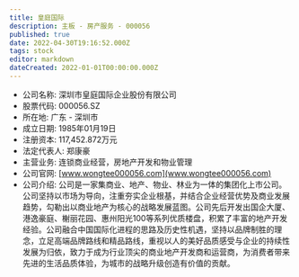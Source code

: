 ```yaml
---
title: 皇庭国际
description: 主板 - 房产服务 - 000056
published: true
date: 2022-04-30T19:16:52.000Z
tags: stock
editor: markdown
dateCreated: 2022-01-01T00:00:00.000Z
---
```


- 公司名称: 深圳市皇庭国际企业股份有限公司
- 股票代码: 000056.SZ
- 所在地: 广东 - 深圳市
- 成立日期: 1985年01月19日
- 注册资本: 117,452.872万元
- 法定代表人: 郑康豪
- 主营业务: 连锁商业经营，房地产开发和物业管理
- 公司官网: [www.wongtee000056.com](www.wongtee000056.com)
- 公司介绍: 公司是一家集商业、地产、物业、林业为一体的集团化上市公司。公司坚持以市场为导向，注重夯实企业根基，并结合企业经营优势及商业发展趋势，勾勒出以商业地产为核心的战略发展蓝图。公司先后开发出国企大厦、港逸豪庭、榭丽花园、惠州阳光100等系列优质楼盘，积累了丰富的地产开发经验。公司融合中国国际化进程的思路及历史性机遇，坚持以品牌制胜的理念，立足高端品牌路线和精品路线，重视以人的美好品质感受与企业的持续性发展为归依，致力于成为行业顶尖的商业地产开发商和运营商，为消费者带来先进的生活品质体验，为城市的战略升级创造有价值的贡献。


